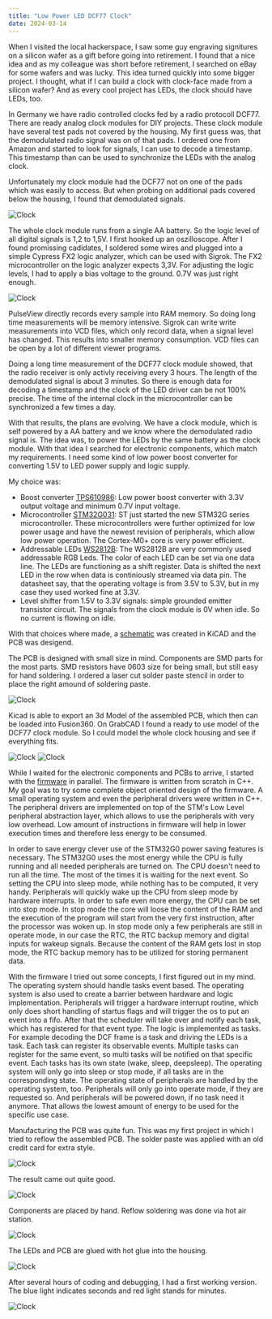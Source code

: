 ```yaml
---
title: "Low Power LED DCF77 Clock"
date: 2024-03-14
---
```


When I visited the local hackerspace, I saw some guy engraving signitures on a silicon wafer as a gift before going into retirement. I found that a nice idea and as my colleague was short before retirement, I searched on eBay for some wafers and was lucky. This idea turned quickly into some bigger project. I thought, what if I can build a clock with clock-face made from a silicon wafer? And as every cool project has LEDs, the clock should have LEDs, too. 

In Germany we have radio controlled clocks fed by a radio protocoll DCF77. There are ready analog clock modules for DIY projects. These clock module have several test pads not covered by the housing. My first guess was, that the demodulated radio signal was on of that pads. I ordered one from Amazon and started to look for signals, I can use to decode a timestamp. This timestamp than can be used to synchronize the LEDs with the analog clock. 

Unfortunately my clock module had the DCF77 not on one of the pads which was easily to access. But when probing on additional pads covered below the housing, I found that demodulated signals. 

![Clock](/assets/2019-05-19/ClockSignals.jpg)

The whole clock module runs from a single AA battery. So the logic level of all digital signals is 1,2 to 1,5V. I first hooked up an oszilloscope. After I found promissing cadidates, I soldered some wires and plugged into a simple Cypress FX2 logic analyzer, which can be used with Sigrok. The FX2 microcontroller on the logic analyzer expects 3,3V. For adjusting the logic levels, I had to apply a bias voltage to the ground. 0.7V was just right enough.

![Clock](/assets/2019-05-19/ClockLogic.jpg)

PulseView directly records every sample into RAM memory. So doing long time measurements will be memory intensive. Sigrok can write write measurements into VCD files, which only record data, when a signal level has changed. This results into smaller memory consumption. VCD files can be open by a lot of different viewer programs. 

Doing a long time measurement of the DCF77 clock module showed, that the radio receiver is only activly receiving every 3 hours. The length of the demodulated signal is about 3 minutes. So there is enough data for decoding a timestamp and the clock of the LED driver can be not 100% precise. The time of the internal clock in the microcontroller can be synchronized a few times a day.

With that results, the plans are evolving. We have a clock module, which is self powered by a AA battery and we know where the demodulated radio signal is. The idea was, to power the LEDs by the same battery as the clock module. With that idea I searched for electronic components, which match my requirements. I need some kind of low power boost converter for converting 1.5V to LED power supply and logic supply.

My choice was:
* Boost converter [TPS610986](https://www.ti.com/product/TPS610986): Low power boost converter with 3.3V output voltage and minimum 0.7V input voltage. 
* Microcontroller [STM32G031](https://www.st.com/en/microcontrollers-microprocessors/stm32g031k8.html): ST just started the new STM32G series microcontroller. These microcontrollers were further optimized for low power usage and have the newest revision of peripherals, which allow low power operation. The Cortex-M0+ core is very power efficient. 
* Addressable LEDs [WS2812B](https://cdn-shop.adafruit.com/datasheets/WS2812B.pdf): The WS2812B are very commonly used addressable RGB Leds. The color of each LED can be set via one data line. The LEDs are functioning as a shift register. Data is shifted the next LED in the row when data is continiously streamed via data pin. The datasheet say, that the operating voltage is from 3.5V to 5.3V, but in my case they used worked fine at 3.3V.
* Level shifter from 1.5V to 3.3V signals: simple grounded emitter transistor circuit. The signals from the clock module is 0V when idle. So no current is flowing on idle.

With that choices where made, a [schematic](https://github.com/saeugetier/LedDcfClockHardware/blob/main/lowpower.pdf) was created in KiCAD and the PCB was desigend.

The PCB is designed with small size in mind. Components are SMD parts for the most parts. SMD resistors have 0603 size for being small, but still easy for hand soldering. I ordered a laser cut solder paste stencil in order to place the right amound of soldering paste. 

![Clock](/assets/2019-05-19/ClockPCB.jpg)

Kicad is able to export an 3d Model of the assembled PCB, which then can be loaded into Fusion360. On GrabCAD I found a ready to use model of the DCF77 clock module. So I could model the whole clock housing and see if everything fits.

![Clock](/assets/2019-05-19/Clock3DFront.jpg)
![Clock](/assets/2019-05-19/Clock3DBack.jpg)

While I waited for the electronic components and PCBs to arrive, I started with the [firmware](https://github.com/saeugetier/LedDcfClock) in parallel. The firmware is written from scratch in C++. My goal was to try some complete object oriented design of the firmware. A small operating system and even the peripheral drivers were written in C++. The peripheral drivers are implemented on top of the STM's Low Level peripheral abstraction layer, which allows to use the peripherals with very low overhead. Low amount of instructions in firmware will help in lower execution times and therefore less energy to be consumed.

In order to save energy clever use of the STM32G0 power saving features is necessary. The STM32G0 uses the most energy while the CPU is fully running and all needed peripherals are turned on. The CPU doesn't need to run all the time. The most of the times it is waiting for the next event. So setting the CPU into sleep mode, while nothing has to be computed, it very handy. Peripherals will quickly wake up the CPU from sleep mode by hardware interrupts. In order to safe even more energy, the CPU can be set into stop mode. In stop mode the core will loose the content of the RAM and the execution of the program will start from the very first instruction, after the processor was woken up. In stop mode only a few peripherals are still in operate mode, in our case the RTC, the RTC backup memory and digital inputs for wakeup signals. Because the content of the RAM gets lost in stop mode, the RTC backup memory has to be utilized for storing permanent data.

With the firmware I tried out some concepts, I first figured out in my mind. The operating system should handle tasks event based. The operating system is also used to create a barrier between hardware and logic implementation. Peripherals will trigger a hardware interrupt routine, which only does short handling of startus flags and will trigger the os to put an event into a fifo. After that the scheduler will take over and notify each task, which has registered for that event type. The logic is implemented as tasks. For example decoding the DCF frame is a task and driving the LEDs is a task. Each task can register its observable events. Multiple tasks can register for the same event, so multi tasks will be notified on that specific event. Each tasks has its own state (wake, sleep, deepsleep). The operating system will only go into sleep or stop mode, if all tasks are in the corresponding state. The operating state of peripherals are handled by the operating system, too. Peripherals will only go into operate mode, if they are requested so. And peripherals will be powered down, if no task need it anymore. That allows the lowest amount of energy to be used for the specific use case.

Manufacturing the PCB was quite fun. This was my first project in which I tried to reflow the assembled PCB. The solder paste was applied with an old credit card for extra style. 

![Clock](/assets/2019-05-19/ClockSolderPaste.jpg)

The result came out quite good.

![Clock](/assets/2019-05-19/ClockSolderPaste2.jpg)

Components are placed by hand. Reflow soldering was done via hot air station.

![Clock](/assets/2019-05-19/ClockAssembled.jpg)

The LEDs and PCB are glued with hot glue into the housing.

![Clock](/assets/2019-05-19/ClockBack.jpg)

After several hours of coding and debugging, I had a first working version. The blue light indicates seconds and red light stands for minutes.

![Clock](/assets/2019-05-19/ClockFinished.jpg)


